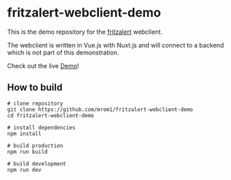 # fritzalert-webclient-demo

This is the demo repository for the [fritzalert](https://github.com/mrom1/fritzalert) webclient.

The webclient is written in Vue.js with Nuxt.js and will connect to a backend which is not part of this demonstration.

Check out the live [Demo](https://mrom1.github.io/fritzalert-webclient-demo/)!


## How to build
```console
# clone repository
git clone https://github.com/mrom1/fritzalert-webclient-demo
cd fritzalert-webclient-demo

# install dependencies
npm install

# build production
npm run build

# build development
npm run dev
```
